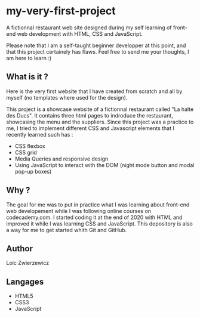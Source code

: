 # my-very-first-project
A fictionnal restaurant web site designed during my self learning of front-end web development with HTML, CSS and JavaScript.

Please note that I am a self-taught beginner developper at this point, and that this project certainely has flaws. 
Feel free to send me your thoughts, I am here to learn :) 

## What is it ?
Here is the very first website that I have created from scratch and all by myself (no templates where used for the design). 

This project is a showcase website of a fictionnal restaurant called "La halte des Ducs". It contains three html pages to indroduce the restaurant, showcasing the menu and the suppliers.
Since this project was a practice to me, I tried to implement different CSS and Javascript elements that I recently learned such has : 

- CSS flexbox
- CSS grid
- Media Queries and responsive design
- Using JavaScript to interact with the DOM (night mode button and modal pop-up boxes)

## Why ? 
The goal for me was to put in practice what I was learning about front-end web developement while I was following online courses on codecademy.com.
I started coding it at the end of 2020 with HTML and improved it while I was learning CSS and JavaScript.
This depository is also a way for me to get started whith Git and GitHub.

## Author
Loïc Zwierzewicz

## Langages
- HTML5
- CSS3
- JavaScript

